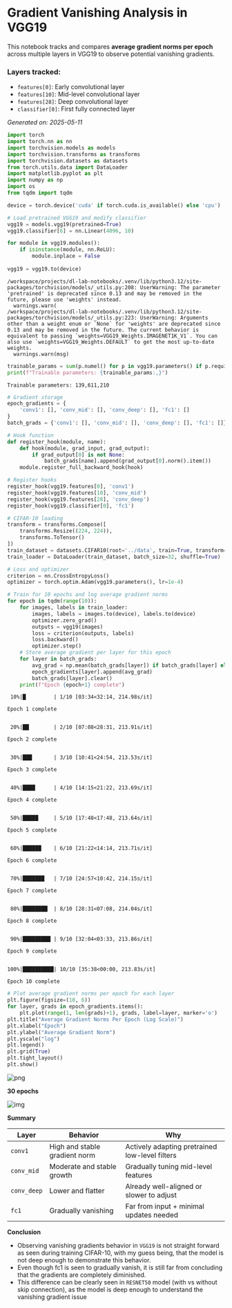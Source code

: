 # Gradient Vanishing Analysis in VGG19
This notebook tracks and compares **average gradient norms per epoch** across multiple layers in VGG19 to observe potential vanishing gradients.

### Layers tracked:
- `features[0]`: Early convolutional layer
- `features[10]`: Mid-level convolutional layer
- `features[28]`: Deep convolutional layer
- `classifier[0]`: First fully connected layer

*Generated on: 2025-05-11*


```python
import torch
import torch.nn as nn
import torchvision.models as models
import torchvision.transforms as transforms
import torchvision.datasets as datasets
from torch.utils.data import DataLoader
import matplotlib.pyplot as plt
import numpy as np
import os
from tqdm import tqdm

device = torch.device('cuda' if torch.cuda.is_available() else 'cpu')
```


```python
# Load pretrained VGG19 and modify classifier
vgg19 = models.vgg19(pretrained=True)
vgg19.classifier[6] = nn.Linear(4096, 10)

for module in vgg19.modules():
    if isinstance(module, nn.ReLU):
        module.inplace = False
        
vgg19 = vgg19.to(device)
```

    /workspace/projects/dl-lab-notebooks/.venv/lib/python3.12/site-packages/torchvision/models/_utils.py:208: UserWarning: The parameter 'pretrained' is deprecated since 0.13 and may be removed in the future, please use 'weights' instead.
      warnings.warn(
    /workspace/projects/dl-lab-notebooks/.venv/lib/python3.12/site-packages/torchvision/models/_utils.py:223: UserWarning: Arguments other than a weight enum or `None` for 'weights' are deprecated since 0.13 and may be removed in the future. The current behavior is equivalent to passing `weights=VGG19_Weights.IMAGENET1K_V1`. You can also use `weights=VGG19_Weights.DEFAULT` to get the most up-to-date weights.
      warnings.warn(msg)



```python
trainable_params = sum(p.numel() for p in vgg19.parameters() if p.requires_grad)
print(f"Trainable parameters: {trainable_params:,}")
```

    Trainable parameters: 139,611,210



```python
# Gradient storage
epoch_gradients = {
    'conv1': [], 'conv_mid': [], 'conv_deep': [], 'fc1': []
}
batch_grads = {'conv1': [], 'conv_mid': [], 'conv_deep': [], 'fc1': []}

# Hook function
def register_hook(module, name):
    def hook(module, grad_input, grad_output):
        if grad_output[0] is not None:
            batch_grads[name].append(grad_output[0].norm().item())
    module.register_full_backward_hook(hook)

# Register hooks
register_hook(vgg19.features[0], 'conv1')
register_hook(vgg19.features[10], 'conv_mid')
register_hook(vgg19.features[28], 'conv_deep')
register_hook(vgg19.classifier[0], 'fc1')
```


```python
# CIFAR-10 loading
transform = transforms.Compose([
    transforms.Resize((224, 224)),
    transforms.ToTensor()
])
train_dataset = datasets.CIFAR10(root='../data', train=True, transform=transform, download=True)
train_loader = DataLoader(train_dataset, batch_size=32, shuffle=True)
```


```python
# Loss and optimizer
criterion = nn.CrossEntropyLoss()
optimizer = torch.optim.Adam(vgg19.parameters(), lr=1e-4)
```


```python
# Train for 10 epochs and log average gradient norms
for epoch in tqdm(range(10)):
    for images, labels in train_loader:
        images, labels = images.to(device), labels.to(device)
        optimizer.zero_grad()
        outputs = vgg19(images)
        loss = criterion(outputs, labels)
        loss.backward()
        optimizer.step()
    # Store average gradient per layer for this epoch
    for layer in batch_grads:
        avg_grad = np.mean(batch_grads[layer]) if batch_grads[layer] else 0
        epoch_gradients[layer].append(avg_grad)
        batch_grads[layer].clear()
    print(f"Epoch {epoch+1} complete")
```

     10%|█         | 1/10 [03:34<32:14, 214.98s/it]

    Epoch 1 complete


     20%|██        | 2/10 [07:08<28:31, 213.91s/it]

    Epoch 2 complete


     30%|███       | 3/10 [10:41<24:54, 213.53s/it]

    Epoch 3 complete


     40%|████      | 4/10 [14:15<21:22, 213.69s/it]

    Epoch 4 complete


     50%|█████     | 5/10 [17:48<17:48, 213.64s/it]

    Epoch 5 complete


     60%|██████    | 6/10 [21:22<14:14, 213.71s/it]

    Epoch 6 complete


     70%|███████   | 7/10 [24:57<10:42, 214.15s/it]

    Epoch 7 complete


     80%|████████  | 8/10 [28:31<07:08, 214.04s/it]

    Epoch 8 complete


     90%|█████████ | 9/10 [32:04<03:33, 213.86s/it]

    Epoch 9 complete


    100%|██████████| 10/10 [35:38<00:00, 213.83s/it]

    Epoch 10 complete


    



```python
# Plot average gradient norms per epoch for each layer
plt.figure(figsize=(10, 6))
for layer, grads in epoch_gradients.items():
    plt.plot(range(1, len(grads)+1), grads, label=layer, marker='o')
plt.title("Average Gradient Norms Per Epoch (Log Scale)")
plt.xlabel("Epoch")
plt.ylabel("Average Gradient Norm")
plt.yscale("log")
plt.legend()
plt.grid(True)
plt.tight_layout()
plt.show()
```


    
![png](assets/vgg19_files/vgg19_10_epochs.png)
    


**30 epochs**

![img](assets/vgg19_files/vgg19_30_epochs.png)

**Summary**

| Layer       | Behavior                      | Why                                            |
| ----------- | ----------------------------- | ---------------------------------------------- |
| `conv1`     | High and stable gradient norm | Actively adapting pretrained low-level filters |
| `conv_mid`  | Moderate and stable growth    | Gradually tuning mid-level features            |
| `conv_deep` | Lower and flatter             | Already well-aligned or slower to adjust       |
| `fc1`       | Gradually vanishing           | Far from input + minimal updates needed        |


**Conclusion**

- Observing vanishing gradients behavior in `VGG19` is not straight forward as seen during training CIFAR-10, with my guess being, that the model is not deep enough to demonstrate this behavior.
- Even though fc1 is seen to gradually vanish, it is still far from concluding that the gradients are completely diminished.
- This difference can be clearly seen in `RESNET50` model (with vs without skip connection), as the model is deep enough to understand the vanishing gradient issue 


